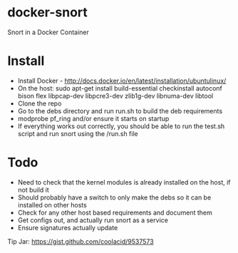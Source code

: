 docker-snort
============

Snort in a Docker Container

Install
============

- Install Docker - http://docs.docker.io/en/latest/installation/ubuntulinux/
- On the host: sudo apt-get install build-essential checkinstall autoconf bison flex libpcap-dev libpcre3-dev zlib1g-dev libnuma-dev libtool
- Clone the repo
- Go to the debs directory and run run.sh to build the deb requirements
- modprobe pf_ring and/or ensure it starts on startup
- If everything works out correctly, you should be able to run the test.sh script and run snort using the /run.sh file

Todo
====

- Need to check that the kernel modules is already installed on the host, if not build it
- Should probably have a switch to only make the debs so it can be installed on other hosts
- Check for any other host based requirements and document them
- Get configs out, and actually run snort as a service
- Ensure signatures actually update

Tip Jar: https://gist.github.com/coolacid/9537573